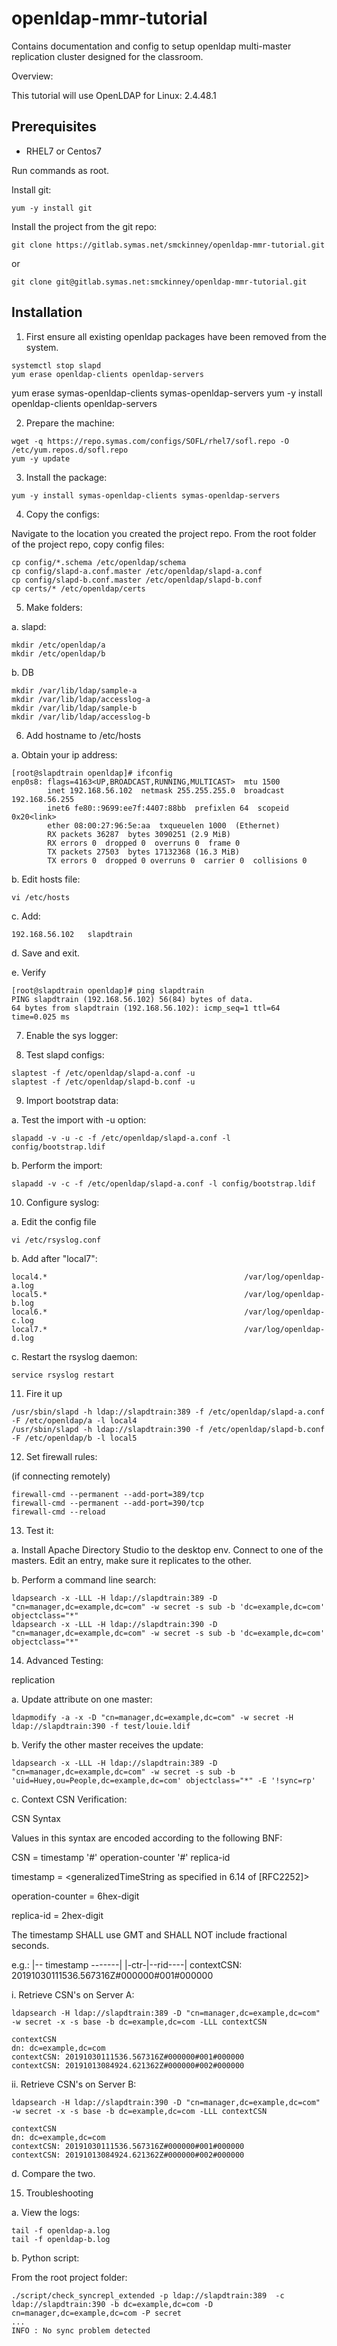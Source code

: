 # openldap-mmr-tutorial

Contains documentation and config to setup openldap multi-master replication cluster designed for the classroom.

Overview:

This tutorial will use OpenLDAP for Linux: 2.4.48.1

## Prerequisites

* RHEL7 or Centos7

Run commands as root.

Install git:

```
yum -y install git
```

Install the project from the git repo:

```
git clone https://gitlab.symas.net/smckinney/openldap-mmr-tutorial.git
```

or 

```
git clone git@gitlab.symas.net:smckinney/openldap-mmr-tutorial.git
```

## Installation

1. First ensure all existing openldap packages have been removed from the system.

```
systemctl stop slapd
yum erase openldap-clients openldap-servers
```

yum erase symas-openldap-clients symas-openldap-servers
yum -y install openldap-clients openldap-servers

2. Prepare the machine:

```
wget -q https://repo.symas.com/configs/SOFL/rhel7/sofl.repo -O /etc/yum.repos.d/sofl.repo
yum -y update
```

3. Install the package:

```
yum -y install symas-openldap-clients symas-openldap-servers

```

4. Copy the configs:

Navigate to the location you created the project repo. From the root folder of the project repo, copy config files:

```
cp config/*.schema /etc/openldap/schema
cp config/slapd-a.conf.master /etc/openldap/slapd-a.conf
cp config/slapd-b.conf.master /etc/openldap/slapd-b.conf
cp certs/* /etc/openldap/certs
```

5. Make folders:

a. slapd:

```
mkdir /etc/openldap/a
mkdir /etc/openldap/b
```

b. DB

```
mkdir /var/lib/ldap/sample-a
mkdir /var/lib/ldap/accesslog-a
mkdir /var/lib/ldap/sample-b
mkdir /var/lib/ldap/accesslog-b
```

6. Add hostname to /etc/hosts

a. Obtain your ip address:

```
[root@slapdtrain openldap]# ifconfig
enp0s8: flags=4163<UP,BROADCAST,RUNNING,MULTICAST>  mtu 1500
        inet 192.168.56.102  netmask 255.255.255.0  broadcast 192.168.56.255
        inet6 fe80::9699:ee7f:4407:88bb  prefixlen 64  scopeid 0x20<link>
        ether 08:00:27:96:5e:aa  txqueuelen 1000  (Ethernet)
        RX packets 36287  bytes 3090251 (2.9 MiB)
        RX errors 0  dropped 0  overruns 0  frame 0
        TX packets 27503  bytes 17132368 (16.3 MiB)
        TX errors 0  dropped 0 overruns 0  carrier 0  collisions 0
```

b. Edit hosts file:

```
vi /etc/hosts
```

c. Add: 

```
192.168.56.102   slapdtrain
```

d. Save and exit.

e. Verify

```
[root@slapdtrain openldap]# ping slapdtrain
PING slapdtrain (192.168.56.102) 56(84) bytes of data.
64 bytes from slapdtrain (192.168.56.102): icmp_seq=1 ttl=64 time=0.025 ms
```

7. Enable the sys logger:


8. Test slapd configs:

```
slaptest -f /etc/openldap/slapd-a.conf -u
slaptest -f /etc/openldap/slapd-b.conf -u
```

9. Import bootstrap data:

a. Test the import with -u option:

```
slapadd -v -u -c -f /etc/openldap/slapd-a.conf -l config/bootstrap.ldif
```

b. Perform the import:

```
slapadd -v -c -f /etc/openldap/slapd-a.conf -l config/bootstrap.ldif
```

10. Configure syslog:

a. Edit the config file

```
vi /etc/rsyslog.conf
``` 

b. Add after "local7":

```
local4.*                                            /var/log/openldap-a.log
local5.*                                            /var/log/openldap-b.log
local6.*                                            /var/log/openldap-c.log
local7.*                                            /var/log/openldap-d.log
```

c. Restart the rsyslog daemon:
```
service rsyslog restart
```

11. Fire it up

```
/usr/sbin/slapd -h ldap://slapdtrain:389 -f /etc/openldap/slapd-a.conf -F /etc/openldap/a -l local4
/usr/sbin/slapd -h ldap://slapdtrain:390 -f /etc/openldap/slapd-b.conf -F /etc/openldap/b -l local5
```

12. Set firewall rules:

(if connecting remotely)

```
firewall-cmd --permanent --add-port=389/tcp
firewall-cmd --permanent --add-port=390/tcp
firewall-cmd --reload
```

13. Test it:

a. Install Apache Directory Studio to the desktop env.  Connect to one of the masters.  Edit an entry, make sure it replicates to the other.

b. Perform a command line search:

```
ldapsearch -x -LLL -H ldap://slapdtrain:389 -D "cn=manager,dc=example,dc=com" -w secret -s sub -b 'dc=example,dc=com' objectclass="*"
ldapsearch -x -LLL -H ldap://slapdtrain:390 -D "cn=manager,dc=example,dc=com" -w secret -s sub -b 'dc=example,dc=com' objectclass="*"
```

14. Advanced Testing:

replication

a. Update attribute on one master:

```
ldapmodify -a -x -D "cn=manager,dc=example,dc=com" -w secret -H ldap://slapdtrain:390 -f test/louie.ldif
```

b. Verify the other master receives the update:

```
ldapsearch -x -LLL -H ldap://slapdtrain:389 -D "cn=manager,dc=example,dc=com" -w secret -s sub -b 'uid=Huey,ou=People,dc=example,dc=com' objectclass="*" -E '!sync=rp'
```

c. Context CSN Verification:

CSN Syntax

  Values in this syntax are encoded according to the following BNF:

  CSN = timestamp '#' operation-counter '#' replica-id 

  timestamp = <generalizedTimeString as specified in 6.14 of [RFC2252]>

  operation-counter = 6hex-digit

  replica-id = 2hex-digit

  The timestamp SHALL use GMT and SHALL NOT include fractional seconds.


e.g.:
            |-- timestamp -------| |-ctr-|--rid----|
contextCSN: 20191030111536.567316Z#000000#001#000000

i. Retrieve CSN's on Server A:
```
ldapsearch -H ldap://slapdtrain:389 -D "cn=manager,dc=example,dc=com" -w secret -x -s base -b dc=example,dc=com -LLL contextCSN

contextCSN
dn: dc=example,dc=com
contextCSN: 20191030111536.567316Z#000000#001#000000
contextCSN: 20191013084924.621362Z#000000#002#000000
```

ii. Retrieve CSN's on Server B:
```
ldapsearch -H ldap://slapdtrain:390 -D "cn=manager,dc=example,dc=com" -w secret -x -s base -b dc=example,dc=com -LLL contextCSN

contextCSN
dn: dc=example,dc=com
contextCSN: 20191030111536.567316Z#000000#001#000000
contextCSN: 20191013084924.621362Z#000000#002#000000
```

d. Compare the two.

15. Troubleshooting

a. View the logs:

```
tail -f openldap-a.log
tail -f openldap-b.log
```

b. Python script:

From the root project folder:

```
./script/check_syncrepl_extended -p ldap://slapdtrain:389  -c ldap://slapdtrain:390 -b dc=example,dc=com -D cn=manager,dc=example,dc=com -P secret
...
INFO : No sync problem detected
```
